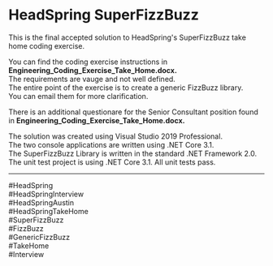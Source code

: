 <H1>HeadSpring SuperFizzBuzz</H1>

This is the final accepted solution to HeadSpring's SuperFizzBuzz take home coding exercise.

You can find the coding exercise instructions in <b>Engineering_Coding_Exercise_Take_Home.docx.</b><br>
The requirements are vauge and not well defined.<br>
The entire point of the exercise is to create a generic FizzBuzz library.  <br>
You can email them for more clarification.<br>

There is an additional questionare for the Senior Consultant position found in <b>Engineering_Coding_Exercise_Take_Home.docx.</b><br>

The solution was created using Visual Studio 2019 Professional.<br>
The two console applications are written using .NET Core 3.1.<br>
The SuperFizzBuzz Library is written in the standard .NET Framework 2.0.<br>
The unit test project is using .NET Core 3.1. All unit tests pass.



<HR>
#HeadSpring<br>
#HeadSpringInterview<br>
#HeadSpringAustin<br>
#HeadSpringTakeHome  <br>
#SuperFizzBuzz<br>
#FizzBuzz<br>
#GenericFizzBuzz<br>
#TakeHome<br>
#Interview  <br>
